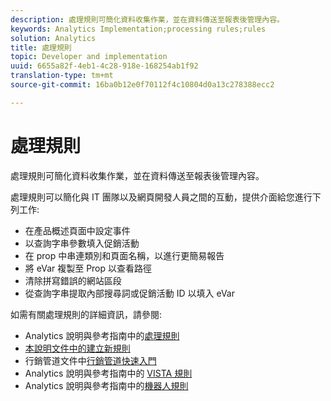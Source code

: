 ```yaml
---
description: 處理規則可簡化資料收集作業，並在資料傳送至報表後管理內容。
keywords: Analytics Implementation;processing rules;rules
solution: Analytics
title: 處理規則
topic: Developer and implementation
uuid: 6655a82f-4eb1-4c28-918e-168254ab1f92
translation-type: tm+mt
source-git-commit: 16ba0b12e0f70112f4c10804d0a13c278388ecc2

---
```



# 處理規則

處理規則可簡化資料收集作業，並在資料傳送至報表後管理內容。

處理規則可以簡化與 IT 團隊以及網頁開發人員之間的互動，提供介面給您進行下列工作:

* 在產品概述頁面中設定事件
* 以查詢字串參數填入促銷活動
* 在 prop 中串連類別和頁面名稱，以進行更簡易報告
* 將 eVar 複製至 Prop 以查看路徑
* 清除拼寫錯誤的網站區段
* 從查詢字串提取內部搜尋詞或促銷活動 ID 以填入 eVar

如需有關處理規則的詳細資訊，請參閱:

* Analytics 說明與參考指南中的[處理規則](https://marketing.adobe.com/resources/help/en_US/reference/processing_rules.html)
* [本說明文件中的建立新規則](/help/implement/c-implement-with-dtm/c-rules/t-rules-create.md)
* 行銷管道文件中[行銷管道快速入門](https://marketing.adobe.com/resources/help/en_US/mchannel/c_getting_started_mchannel.html)
* Analytics 說明與參考指南中的 [VISTA 規則](https://marketing.adobe.com/resources/help/en_US/reference/VISTA.html)
* Analytics 說明與參考指南中的[機器人規則](https://marketing.adobe.com/resources/help/en_US/reference/bot_rules.html)

